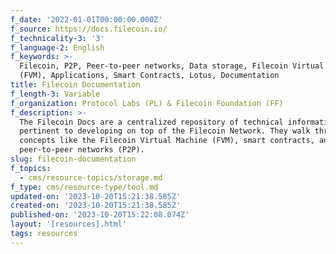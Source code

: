 ```yaml
---
f_date: '2022-01-01T00:00:00.000Z'
f_source: https://docs.filecoin.io/
f_technicality-3: '3'
f_language-2: English
f_keywords: >-
  Filecoin, P2P, Peer-to-peer networks, Data storage, Filecoin Virtual Machine
  (FVM), Applications, Smart Contracts, Lotus, Documentation
title: Filecoin Documentation
f_length-3: Variable
f_organization: Protocol Labs (PL) & Filecoin Foundation (FF)
f_description: >-
  The Filecoin Docs are a centralized repository of technical information
  pertinent to developing on top of the Filecoin Network. They walk through
  concepts like the Filecoin Virtual Machine (FVM), smart contracts, and
  peer-to-peer networks (P2P).
slug: filecoin-documentation
f_topics:
  - cms/resource-topics/storage.md
f_type: cms/resource-type/tool.md
updated-on: '2023-10-20T15:21:38.585Z'
created-on: '2023-10-20T15:21:38.585Z'
published-on: '2023-10-20T15:22:08.074Z'
layout: '[resources].html'
tags: resources
---
```



